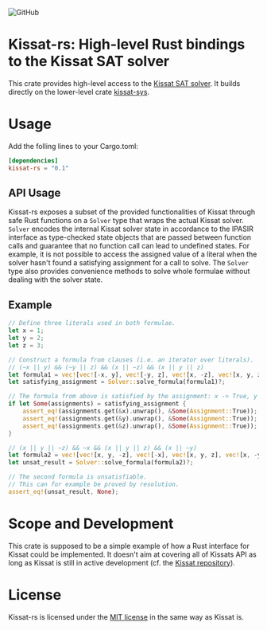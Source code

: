 ![GitHub](https://img.shields.io/github/license/firefighterduck/kissat-rs)

# Kissat-rs: High-level Rust bindings to the Kissat SAT solver
This crate provides high-level access to the [Kissat SAT solver](http://fmv.jku.at/kissat/).
It builds directly on the lower-level crate [kissat-sys](https://github.com/firefighterduck/kissat-rs/tree/main/kissat-sys).

# Usage
Add the folling lines to your Cargo.toml:
```toml
[dependencies]
kissat-rs = "0.1"
```

## API Usage
Kissat-rs exposes a subset of the provided functionalities of Kissat through safe Rust functions on a `Solver` type that wraps the actual Kissat solver.
`Solver` encodes the internal Kissat solver state in accordance to the IPASIR interface as type-checked state objects that are passed between function calls and guarantee that no function call can lead to undefined states.
For example, it is not possible to access the assigned value of a literal when the solver hasn't found a satisfying assignment for a call to solve.
The `Solver` type also provides convenience methods to solve whole formulae without dealing with the solver state.

## Example
```rust
// Define three literals used in both formulae.
let x = 1;
let y = 2;
let z = 3;

// Construct a formula from clauses (i.e. an iterator over literals).
// (~x || y) && (~y || z) && (x || ~z) && (x || y || z)
let formula1 = vec![vec![-x, y], vec![-y, z], vec![x, -z], vec![x, y, z]];
let satisfying_assignment = Solver::solve_formula(formula1)?;

// The formula from above is satisfied by the assignment: x -> True, y -> True, z -> True
if let Some(assignments) = satisfying_assignment {
    assert_eq!(assignments.get(&x).unwrap(), &Some(Assignment::True));
    assert_eq!(assignments.get(&y).unwrap(), &Some(Assignment::True));
    assert_eq!(assignments.get(&z).unwrap(), &Some(Assignment::True));
}

// (x || y || ~z) && ~x && (x || y || z) && (x || ~y)
let formula2 = vec![vec![x, y, -z], vec![-x], vec![x, y, z], vec![x, -y]];
let unsat_result = Solver::solve_formula(formula2)?;

// The second formula is unsatisfiable. 
// This can for example be proved by resolution.
assert_eq!(unsat_result, None);
```

# Scope and Development
This crate is supposed to be a simple example of how a Rust interface for Kissat could be implemented.
It doesn't aim at covering all of Kissats API as long as Kissat is still in active development (cf. the [Kissat repository](https://github.com/arminbiere/kissat)).

# License
Kissat-rs is licensed under the [MIT license](./LICENSE) in the same way as Kissat is.
